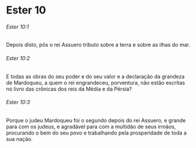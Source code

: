 # Ester 10

###### Ester 10:1

Depois disto, pôs o rei Assuero tributo sobre a terra e sobre as ilhas do mar.

###### Ester 10:2

E todas as obras do seu poder e do seu valor e a declaração da grandeza de Mardoqueu, a quem o rei engrandeceu, porventura, não estão escritas no livro das crônicas dos reis da Média e da Pérsia?

###### Ester 10:3

Porque o judeu Mardoqueu foi o segundo depois do rei Assuero, e grande para com os judeus, e agradável para com a multidão de seus irmãos, procurando o bem do seu povo e trabalhando pela prosperidade de toda a sua nação.

